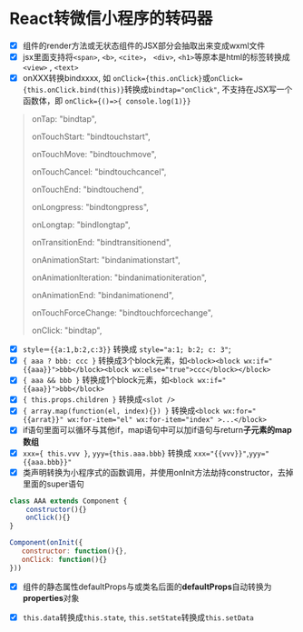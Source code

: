 # React转微信小程序的转码器

- [x] 组件的render方法或无状态组件的JSX部分会抽取出来变成wxml文件
- [x] jsx里面支持将`<span>`, `<b>`, `<cite>`， `<div>`, `<h1>`等原本是html的标签转换成`<view>` , `<text>`
- [x] onXXX转换bindxxxx, 如 `onClick={this.onClick}`或`onClick={this.onClick.bind(this)}`转换成`bindtap="onClick"`, 不支持在JSX写一个函数体，即 `onClick={()=>{ console.log(1)}}`
> onTap: "bindtap",
>
> onTouchStart: "bindtouchstart",
>
> onTouchMove: "bindtouchmove",
>
> onTouchCancel: "bindtouchcancel",
>
> onTouchEnd: "bindtouchend",
>
> onLongpress: "bindtongpress",
>
> onLongtap: "bindlongtap",
>
> onTransitionEnd: "bindtransitionend",
>
> onAnimationStart: "bindanimationstart",
>
> onAnimationIteration: "bindanimationiteration",
>
> onAnimationEnd: "bindanimationend",
>
> onTouchForceChange: "bindtouchforcechange",
>
> onClick: "bindtap",
- [x] `style＝{{a:1,b:2,c:3}}` 转换成 `style="a:1; b:2; c: 3"`;
- [x] `{ aaa ? bbb: ccc }` 转换成3个block元素，如`<block><block wx:if="{{aaa}}">bbb</block><block wx:else="true">ccc</block></block>`
- [x] `{ aaa && bbb }` 转换成1个block元素，如`<block wx:if="{{aaa}}">bbb</block>`
- [x] `{ this.props.children }` 转换成`<slot />`
- [x] `{ array.map(function(el, index){}) }` 转换成`<block wx:for="{{arrat}}" wx:for-item="el" wx:for-item="index" >...</block>`
- [x]  if语句里面可以循环与其他if，map语句中可以加if语句与return**子元素的map数组**
- [x] `xxx={ this.vvv }`, `yyy={this.aaa.bbb}` 转换成 `xxx="{{vvv}}"`,`yyy="{{aaa.bbb}}"`
- [x] 类声明转换为小程序式的函数调用，并使用onInit方法劫持constructor，去掉里面的super语句
```javascript
class AAA extends Component {
    constructor(){}
    onClick(){}
}

Component(onInit({
   constructor: function(){},
   onClick: function(){}
}))
```
- [x] 组件的静态属性defaultProps与或类名后面的**defaultProps**自动转换为**properties**对象
- [x] `this.data`转换成`this.state`, `this.setState`转换成`this.setData`

